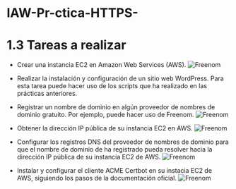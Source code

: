 # IAW-Pr-ctica-HTTPS-


# 1.3 Tareas a realizar

+ Crear una instancia EC2 en Amazon Web Services (AWS).
![Freenom](https://github.com/jesus2307/iaw-practica-15/blob/main/imagen/Captura3.PNG "Freenom")

+ Realizar la instalación y configuración de un sitio web WordPress. Para esta tarea puede hacer uso de los scripts que ha realizado en las prácticas anteriores.

+ Registrar un nombre de dominio en algún proveedor de nombres de dominio gratuito. Por ejemplo, puede hacer uso de Freenom.
![Freenom](https://github.com/jesus2307/IAW-Pr-ctica-HTTPS-/blob/main/imagen/1.png "Freenom")

+ Obtener la dirección IP pública de su instancia EC2 en AWS.
![Freenom](https://github.com/jesus2307/IAW-Pr-ctica-HTTPS-/blob/main/imagen/5.PNG "Freenom")

+ Configurar los registros DNS del proveedor de nombres de dominio para que el nombre de dominio de ha registrado pueda resolver hacia la dirección IP pública de su instancia EC2 de AWS.
![Freenom](https://github.com/jesus2307/IAW-Pr-ctica-HTTPS-/blob/main/imagen/2.png "Freenom")

+ Instalar y configurar el cliente ACME Certbot en su instacia EC2 de AWS, siguiendo los pasos de la documentación oficial.
![Freenom](https://github.com/jesus2307/IAW-Pr-ctica-HTTPS-/blob/main/imagen/4.png "Freenom")


